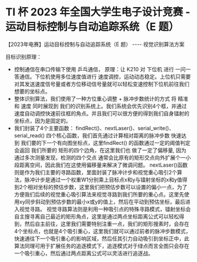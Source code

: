 # TI 杯 2023 年全国大学生电子设计竞赛 - 运动目标控制与自动追踪系统（E 题）
【2023年电赛】运动目标控制与自动追踪系统（E 题） ---- 视觉识别算法方案

目标识别原理：
- 控制通信在串口传输下使用 乒乓通信， 原理：让 K210 对 下位机 进行 一问一答通信。下位机使用多位速度值进行 速度调控，运动动态稳定。上位机只需要对其发送速度信号量或者方位移动信号量就可以轻松变速控制下位机前往我们想要的坐标点。
- 整体识别算法，我们使用了一种方位重心调整 + 脉冲步数统计的方式 将 精准 和 速度 同时展现到 我们的识别系统上。我们系统会优先识别4个框，并通过速度自动调控快速前往框的角点。并且我们可以很方便的得到我们自身镭射的坐标点，因为是固定的。
- 我们封装了4个主要函数： findRect()、nextLaser()、serial_write()、serial_read() 四个核心函数，我们首先通过计算相对距离的脉冲步数 快速达到 我们要的下一个有向图坐标点，这里findRect() 的函数通过一定的阈值判定 会返回 我们所要的 矩形的四个边角，在这里我们也  做了一定了偏移量, 因为通过多次测量发现，检测的四个交点 通常会比原有的矩形交点向外扩展个一小段距离空间，因此我们在这使用偏移量来解决了微调问题。
nextLaser()函数 则是作为我们主要的寻路函数，里面封装了脉冲计步和视觉重心吸引2个算法，脉冲计步是通过一个权重W1分别乘上目标点x和y与镭射坐标的x和y值得到2个相对坐标的预估步数，这里我们把预估步数可以设置的偏小一点，为了方便我们后续的视觉重心吸引算法来视觉寻路到我们所要的重心点。这里先使用xy同步斜动到预估步数的最小x或y的值上，然后在平动到预估坐标，最后进入视觉寻路。
视觉寻路算法则是利用一种吸引点的特殊寻路模式，镭射坐标会自主搜寻离自己最近的矩形角点，这里是通过两点坐标距离公式可以轻松得到，然后自主前往，这里我们需要特别注重一点，我们的矩形搜素时，会存在4个坐标点，也就是4个吸引重心，这里我们就可以通过前者的脉冲步数模式，快速通往下一个吸引重心的影响区域，然后任其引力自动吸引到坐标正中，此算法同理可用于扩展任务的追逐模式下，追逐模式对于绿点而言全图只会存在一个吸引重心，然后通过两点距离公式可以灵活进行追逐战。

